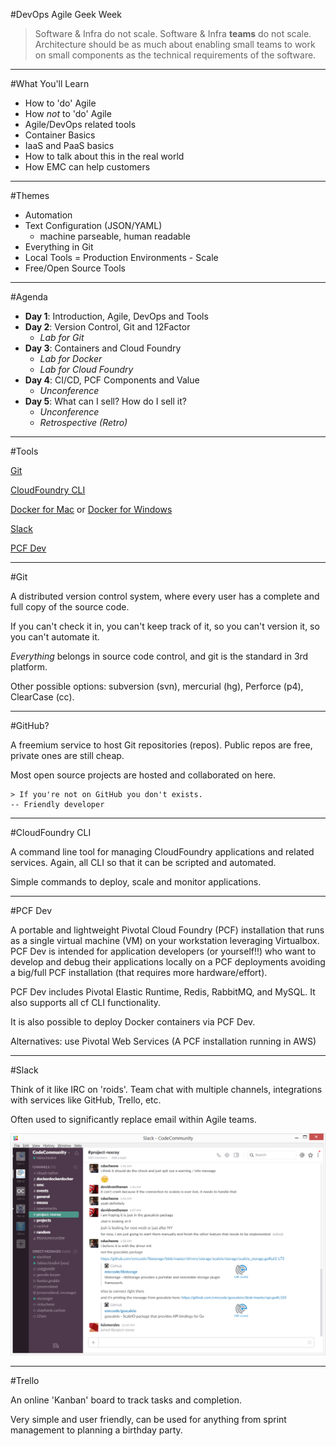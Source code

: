 #DevOps Agile Geek Week

>Software & Infra do not scale. Software & Infra **teams** do not scale. 
>Architecture should be as much about enabling small teams to work on small components as the technical requirements of the software.

---

#What You'll Learn

* How to 'do' Agile
* How *not* to 'do' Agile
* Agile/DevOps related tools
* Container Basics
* IaaS and PaaS basics
* How to talk about this in the real world
* How EMC can help customers

---

#Themes

- Automation
- Text Configuration (JSON/YAML)
  - machine parseable, human readable
- Everything in Git
- Local Tools = Production Environments - Scale
- Free/Open Source Tools

---

#Agenda

- **Day 1**: Introduction, Agile, DevOps and Tools
- **Day 2**: Version Control, Git and 12Factor
  - *Lab for Git*
- **Day 3**: Containers and Cloud Foundry
  - *Lab for Docker*
  - *Lab for Cloud Foundry*
- **Day 4**: CI/CD, PCF Components and Value
  - *Unconference*
- **Day 5**: What can I sell? How do I sell it?
  - *Unconference*
  - *Retrospective (Retro)*

---

#Tools

[Git](https://help.github.com/articles/set-up-git/) 

[CloudFoundry CLI](http://docs.cloudfoundry.org/devguide/installcf/) 

[Docker for Mac](https://docs.docker.com/engine/installation/mac/#docker-for-mac) or [Docker for Windows](https://docs.docker.com/engine/installation/windows/#docker-for-windows) 

[Slack](http://slack.com)

[PCF Dev](https://docs.pivotal.io/pcf-dev/index.html)

---

#Git

A distributed version control system, where every user has a complete and full copy of the source code.  

If you can't check it in, you can't keep track of it, so you can't version it, so you can't automate it.

*Everything* belongs in source code control, and git is the standard in 3rd platform.

Other possible options: subversion (svn), mercurial (hg), Perforce (p4), ClearCase (cc).

---

#GitHub?

A freemium service to host Git repositories (repos). Public repos are free, private ones are still cheap.

Most open source projects are hosted and collaborated on here.

```
> If you're not on GitHub you don't exists.
-- Friendly developer
```
---

#CloudFoundry CLI

A command line tool for managing CloudFoundry applications and related services.  Again, all CLI so that it can be scripted and automated.

Simple commands to deploy, scale and monitor applications.

---

#PCF Dev

A portable and lightweight Pivotal Cloud Foundry (PCF) installation that runs as a single virtual machine (VM) on your workstation leveraging Virtualbox. 
PCF Dev is intended for application developers (or yourself!!) who want to develop and debug their applications locally on a PCF deployments avoiding a big/full PCF installation (that requires more hardware/effort).


PCF Dev includes Pivotal Elastic Runtime, Redis, RabbitMQ, and MySQL. It also supports all cf CLI functionality.

It is also possible to deploy Docker containers via PCF Dev.

Alternatives: use Pivotal Web Services (A PCF installation running in AWS)

---

#Slack

Think of it like IRC on 'roids'. Team chat with multiple channels, integrations with services like GitHub, Trello, etc.

Often used to significantly replace email within Agile teams.


![Alt text](/devops-geekweek/images/Slack.png "Slack")

---

#Trello

An online 'Kanban' board to track tasks and completion.

Very simple and user friendly, can be used for anything from sprint management to planning a birthday party.
